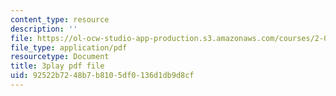 ```yaml
---
content_type: resource
description: ''
file: https://ol-ocw-studio-app-production.s3.amazonaws.com/courses/2-003sc-engineering-dynamics-fall-2011/92522b7248b7b8105df0136d1db9d8cf_9_d8CQrCYUw.pdf
file_type: application/pdf
resourcetype: Document
title: 3play pdf file
uid: 92522b72-48b7-b810-5df0-136d1db9d8cf
---
```

